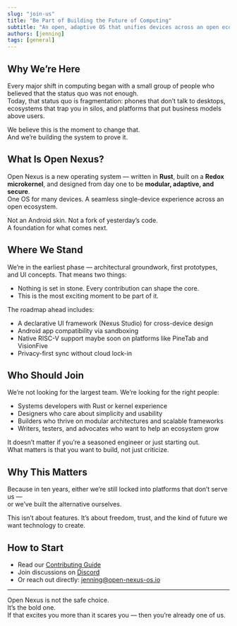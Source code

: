 ```yaml
---
slug: "join-us"
title: "Be Part of Building the Future of Computing"
subtitle: "An open, adaptive OS that unifies devices across an open ecosystem"
authors: [jenning]
tags: [general]
---
```


## Why We’re Here  

Every major shift in computing began with a small group of people who believed that the status quo was not enough.  
Today, that status quo is fragmentation: phones that don’t talk to desktops, ecosystems that trap you in silos, and platforms that put business models above users.  

We believe this is the moment to change that.  
And we’re building the system to prove it.  

## What Is Open Nexus?  

Open Nexus is a new operating system — written in **Rust**, built on a **Redox microkernel**, and designed from day one to be **modular, adaptive, and secure**.  
One OS for many devices. A seamless single-device experience across an open ecosystem.  

Not an Android skin. Not a fork of yesterday’s code.  
A foundation for what comes next.  

<!-- truncate -->

## Where We Stand  

We’re in the earliest phase — architectural groundwork, first prototypes, and UI concepts. That means two things:  

- Nothing is set in stone. Every contribution can shape the core.  
- This is the most exciting moment to be part of it.  

The roadmap ahead includes:  

- A declarative UI framework (Nexus Studio) for cross-device design  
- Android app compatibility via sandboxing  
- Native RISC-V support maybe soon on platforms like PineTab and VisionFive  
- Privacy-first sync without cloud lock-in  

## Who Should Join  

We’re not looking for the largest team. We’re looking for the right people:  

- Systems developers with Rust or kernel experience  
- Designers who care about simplicity and usability  
- Builders who thrive on modular architectures and scalable frameworks  
- Writers, testers, and advocates who want to help an ecosystem grow  

It doesn’t matter if you’re a seasoned engineer or just starting out.  
What matters is that you want to build, not just criticize.  

## Why This Matters  

Because in ten years, either we’re still locked into platforms that don’t serve us —  
or we’ve built the alternative ourselves.  

This isn’t about features. It’s about freedom, trust, and the kind of future we want technology to create.  

## How to Start  

- Read our [Contributing Guide](/docs/contributing)  
- Join discussions on [Discord](https://discord.gg/3sTZvH4PEq)  
- Or reach out directly: [jenning@open-nexus-os.io](mailto:jenning@open-nexus-os.io)  

---

Open Nexus is not the safe choice.  
It’s the bold one.  
If that excites you more than it scares you — then you’re already one of us.  
